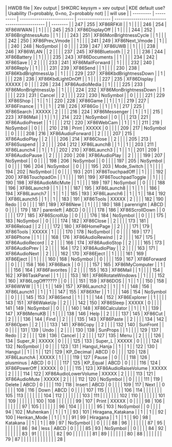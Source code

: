 | HWDB file | Xev output | SHKDRC keysym = xev output | KDE default use? | Usability (1=probably, 0=no, 2=probably not) |  | will use |
| --------- | ---------- | -------------------------- | ---------------- | -------------------------------------------- |  | -------- |
| 247       | 255        | XF86RFKill                 |                  | 1                                            |  |          |
| 246       | 254        | XF86WWAN                   |                  | 1                                            |  |          |
| 245       | 253        | XF86DisplayOff             |                  | 1                                            |  |          |
| 244       | 252        | XF86BrightnessAuto         |                  | 1                                            |  |          |
| 243       | 251        | XF86MonBrightnessCycle     |                  | 1                                            |  |          |
| 242       | 250        | XF86Prev_Vmode             |                  | 1                                            |  |          |
| 241       | 249        | XF86Next_Vmode             |                  | 1                                            |  |          |
| 240       | 248        | NoSymbol                   |                  | 0                                            |  |          |
| 239       | 247        | XF86UWB                    |                  | 1                                            |  |          |
| 238       | 246        | XF86WLAN                   |                  | 2                                            |  |          |
| 237       | 245        | XF86Bluetooth              |                  | 2                                            |  |          |
| 236       | 244        | XF86Battery                |                  | 1                                            |  |          |
| 235       | 243        | XF86Documents              |                  | 1                                            |  |          |
| 234       | 242        | XF86Save                   |                  | 2                                            |  |          |
| 233       | 241        | XF86MailForward            |                  | 1                                            |  |          |
| 232       | 240        | XF86Reply                  |                  | 1                                            |  |          |
| 231       | 239        | XF86Send                   |                  | 1                                            |  |          |
| 230       | 238        | XF86KbdBrightnessUp        |                  | 1                                            |  |          |
| 229       | 237        | XF86KbdBrightnessDown      |                  | 1                                            |  |          |
| 228       | 236        | XF86KbdLightOnOff          |                  | 1                                            |  |          |
| 227       | 235        | XF86Display                | XXXXX            | 0                                            |  |          |
| 226       | 234        | XF86AudioMedia             |                  | 1                                            |  |          |
| 225       | 233        | XF86MonBrightnessUp        |                  | 1                                            |  |          |
| 224       | 232        | XF86MonBrightnessDown      |                  | 1                                            |  |          |
| 223       | 231        | Cancel                     |                  | 2                                            |  |          |
| 222       | 230        | NoSymbol                   |                  | 0                                            |  |          |
| 221       | 229        | XF86Shop                   |                  | 1                                            |  | 1        |
| 220       | 228        | XF86Game                   |                  | 1                                            |  | 1        |
| 219       | 227        | XF86Finance                |                  | 1                                            |  | 1        |
| 218       | 226        | XF86Go                     |                  | 1                                            |  | 1        |
| 217       | 225        | XF86Search                 | XXXXX            | 2                                            |  |          |
| 216       | 224        | XF86Messenger              |                  | 1                                            |  | 1        |
| 215       | 223        | XF86Mail                   |                  | 1                                            |  | 1        |
| 214       | 222        | NoSymbol                   |                  | 0                                            |  |          |
| 213       | 221        | XF86AudioPreset            |                  | 1                                            |  |          |
| 212       | 220        | XF86WebCam                 |                  | 1                                            |  | 1        |
| 211       | 219        | NoSymbol                   |                  | 0                                            |  |          |
| 210       | 218        | Print                      | XXXXX            | 0                                            |  |          |
| 209       | 217        | NoSymbol                   |                  | 0                                            |  |          |
| 208       | 216        | XF86AudioForward           |                  | 2                                            |  |          |
| 207       | 215        | XF86AudioPlay              |                  | 2                                            |  |          |
| 206       | 214        | XF86Close                  |                  | 2                                            |  |          |
| 205       | 213        | XF86Suspend                |                  | 2                                            |  |          |
| 204       | 212        | XF86LaunchB                |                  | 1                                            |  | 1        |
| 203       | 211        | XF86Launch4                |                  | 1                                            |  | 1        |
| 202       | 210        | XF86Launch3                |                  | 1                                            |  | 1        |
| 201       | 209        | XF86AudioPause             |                  | 2                                            |  |          |
| 200       | 208        | XF86AudioPlay              |                  | 2                                            |  |          |
| 199       | 207        | NoSymbol                   |                  | 0                                            |  |          |
| 198       | 206        | NoSymbol                   |                  | 0                                            |  |          |
| 197       | 205        | NoSymbol                   |                  | 0                                            |  |          |
| 196       | 204        | NoSymbol                   |                  | 0                                            |  |          |
| 195       | 203        | Mode_Switch                |                  | 1                                            |  |          |
| 194       | 202        | NoSymbol                   |                  | 0                                            |  |          |
| 193       | 201        | XF86TouchpadOff            |                  | 1                                            |  |          |
| 192       | 200        | XF86TouchpadOn             |                  | 1                                            |  |          |
| 191       | 199        | XF86TouchpadToggle         |                  | 1                                            |  |          |
| 190       | 198        | XF86AudioMicMute           |                  | 1                                            |  |          |
| 189       | 197        | NoSymbol                   |                  | 0                                            |  |          |
| 188       | 196        | XF86Launch9                |                  | 1                                            |  | 1        |
| 187       | 195        | XF86Launch8                |                  | 1                                            |  | 1        |
| 186       | 194        | XF86Launch7                |                  | 1                                            |  | 1        |
| 185       | 193        | XF86Launch6                |                  | 1                                            |  | 1        |
| 184       | 192        | XF86Launch5                |                  | 1                                            |  | 1        |
| 183       | 191        | XF86Tools                  | XXXXX            | 2                                            |  |          |
| 182       | 190        | Redo                       |                  | 0                                            |  |          |
| 181       | 189        | XF86New                    |                  | 1                                            |  |          |
| 180       | 188        | parenright                 | ABCD             | 0                                            |  |          |
| 179       | 187        | parenleft                  | ABCD             | 0                                            |  |          |
| 178       | 186        | XF86ScrollDown             |                  | 0                                            |  |          |
| 177       | 185        | XF86ScrollUp               |                  | 0                                            |  |          |
| 176       | 184        | NoSymbol                   |                  | 0                                            |  |          |
| 175       | 183        | NoSymbol                   |                  | 0                                            |  |          |
| 174       | 182        | XF86Close                  |                  | 2                                            |  |          |
| 173       | 181        | XF86Reload                 |                  | 2                                            |  |          |
| 172       | 180        | XF86HomePage               |                  | 2                                            |  |          |
| 171       | 179        | XF86Tools                  | XXXXX            | 1                                            |  |          |
| 170       | 178        | NoSymbol                   |                  | 0                                            |  |          |
| 169       | 177        | XF86Phone                  |                  | 1                                            |  |          |
| 168       | 176        | XF86AudioRewind            |                  | 2                                            |  |          |
| 167       | 175        | XF86AudioRecord            |                  | 2                                            |  |          |
| 166       | 174        | XF86AudioStop              |                  | 2                                            |  |          |
| 165       | 173        | XF86AudioPrev              |                  | 2                                            |  |          |
| 164       | 172        | XF86AudioPlay              |                  | 2                                            |  |          |
| 163       | 171        | XF86AudioNext              |                  | 2                                            |  |          |
| 162       | 170        | XF86Eject                  |                  | 1                                            |  |          |
| 161       | 169        | XF86Eject                  |                  | 1                                            |  |          |
| 160       | 168        | NoSymbol                   |                  | 0                                            |  |          |
| 159       | 167        | XF86Forward                |                  | 0                                            |  |          |
| 158       | 166        | XF86Back                   |                  | 0                                            |  |          |
| 157       | 165        | XF86MyComputer             |                  | 1                                            |  |          |
| 156       | 164        | XF86Favorites              |                  | 2                                            |  |          |
| 155       | 163        | XF86Mail                   |                  | 1                                            |  |          |
| 154       | 162        | XF86TaskPanel              |                  | 1                                            |  |          |
| 153       | 161        | XF86RotateWindows          |                  | 1                                            |  |          |
| 152       | 160        | XF86LogOff?????            |                  | 0                                            |  |          |
| 151       | 159        | XF86DOS                    |                  | 1                                            |  | 1        |
| 150       | 158        | XF86WWW                    |                  | 1                                            |  | 1        |
| 149       | 157        | XF86Launch2                |                  | 1                                            |  | 1        |
| 148       | 156        | XF86Launch1                |                  | 1                                            |  | 1        |
| 147       | 155        | XF86Xfer                   |                  | 1                                            |  |          |
| 146       | 154        | NoSymbol                   |                  | 0                                            |  |          |
| 145       | 153        | XF86Send                   |                  | 1                                            |  | 1        |
| 144       | 152        | XF86Explorer               |                  | 1                                            |  |          |
| 143       | 151        | XF86WakeUp                 |                  | 2                                            |  |          |
| 142       | 150        | XF86Sleep                  | XXXXX            | 0                                            |  |          |
| 141       | 149        | NoSymbol                   |                  | 0                                            |  |          |
| 140       | 148        | XF86Calculator             |                  | 1                                            |  | 1        |
| 139       | 147        | XF86MenuKB                 |                  | 1                                            |  |          |
| 138       | 146        | Help                       |                  | 2                                            |  |          |
| 137       | 145        | XF86Cut                    |                  | 2                                            |  |          |
| 136       | 144        | Find                       |                  | 2                                            |  |          |
| 135       | 143        | XF86Paste                  |                  | 2                                            |  |          |
| 134       | 142        | XF86Open                   |                  | 2                                            |  |          |
| 133       | 141        | XF86Copy                   |                  | 2                                            |  |          |
| 132       | 140        | SunFront                   |                  | 0                                            |  |          |
| 131       | 139        | Undo                       |                  | 2                                            |  |          |
| 130       | 138        | SunProps                   |                  | 1                                            |  |          |
| 129       | 137        | Redo                       |                  | 2                                            |  |          |
| 128       | 136        | Cancel                     |                  | 2                                            |  |          |
| 127       | 135        | Menu                       |                  | 2                                            |  |          |
| 126       | 134        | Super_R                    | XXXXX            | 0                                            |  |          |
| 125       | 133        | Super_L                    | XXXXX            | 0                                            |  |          |
| 124       | 132        | NoSymbol                   |                  | 0                                            |  |          |
| 123       | 131        | Hangul_Hanja               |                  | 1                                            |  | 1        |
| 122       | 130        | Hangul                     |                  | 1                                            |  | 1        |
| 121       | 129        | KP_Decimal                 | ABCD             | 0                                            |  |          |
| 120       | 128        | XF86LaunchA                | XXXXX            | 1                                            |  |          |
| 119       | 127        | Pause                      |                  | 0                                            |  |          |
| 118       | 126        | plusminus                  | ABCD             | 0                                            |  |          |
| 117       | 125        | KP_Equal                   | ABCD             | 0                                            |  |          |
| 116       | 124        | XF86PowerOff               | XXXXX            | 0                                            |  |          |
| 115       | 123        | XF86AudioRaiseVolume       | XXXXX            | 2                                            |  |          |
| 114       | 122        | XF86AudioLowerVolume       | XXXXX            | 2                                            |  |          |
| 113       | 121        | XF86AudioMute              | XXXXX            | 2                                            |  |          |
| 112       | 120        | NoSymbol                   |                  | 0                                            |  |          |
| 111       | 119        | Delete                     | ABCD             | 0                                            |  |          |
| 110       | 118        | Insert                     | ABCD             | 0                                            |  |          |
| 109       | 117        | Next                       |                  | 0                                            |  |          |
| 108       | 116        | Down                       | ABCD             | 0                                            |  |          |
| 107       | 115        |                            |                  |                                              |  |          |
| 106       | 114        |                            |                  |                                              |  |          |
| 105       | 113        |                            |                  |                                              |  |          |
| 104       | 112        |                            |                  |                                              |  |          |
| 103       | 111        |                            |                  |                                              |  |          |
| 102       | 110        |                            |                  |                                              |  |          |
| 101       | 109        |                            |                  |                                              |  |          |
| 100       | 108        |                            |                  |                                              |  |          |
| 99        | 107        | Print                      | XXXXX            | 0                                            |  |          |
| 98        | 106        |                            |                  |                                              |  |          |
| 97        | 105        |                            |                  |                                              |  |          |
| 96        | 104        |                            |                  |                                              |  |          |
| 95        | 103        | NoSymbol                   |                  | 0                                            |  |          |
| 94        | 102        | Muhenkan                   |                  | 1                                            |  | 1        |
| 93        | 101        | Hiragana_Katakana          |                  | 1                                            |  | 1        |
| 92        | 100        | Henkan_Mode                |                  | 1                                            |  | 1        |
| 91        | 99         | Hiragana                   |                  | 1                                            |  | 1        |
| 90        | 98         | Katakana                   |                  | 1                                            |  | 1        |
| 89        | 97         | NoSymbol                   |                  | 0                                            |  |          |
| 88        | 96         |                            |                  |                                              |  |          |
| 87        | 95         |                            |                  |                                              |  |          |
| 86        | 94         | less                       | ABCD             | 0                                            |  |          |
| 85        | 93         | NoSymbol                   |                  | 0                                            |  |          |
| 84        | 92         |                            |                  |                                              |  |          |
| 83        | 91         |                            |                  |                                              |  |          |
| 82        | 90         |                            |                  |                                              |  |          |
| 81        | 89         |                            |                  |                                              |  |          |
| 80        | 88         |                            |                  |                                              |  |          |
| 79        | 87         |                            |                  |                                              |  |          |
|           |            |                            |                  |                                              |  | 28       |